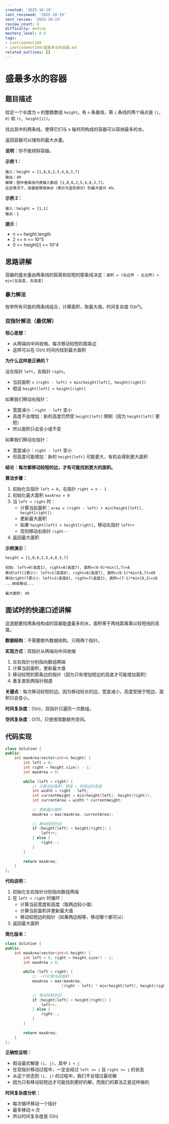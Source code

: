 ```yaml
---
created: '2025-10-19'
last_reviewed: '2025-10-19'
next_review: '2025-10-19'
review_count: 0
difficulty: medium
mastery_level: 0.0
tags:
- LeetcodeHot100
- LeetcodeHot100/盛最多水的容器.md
related_outlines: []
---
```


# 盛最多水的容器

## 题目描述

给定一个长度为 `n` 的整数数组 `height`。有 `n` 条垂线，第 `i` 条线的两个端点是 `(i, 0)` 和 `(i, height[i])`。

找出其中的两条线，使得它们与 x 轴共同构成的容器可以容纳最多的水。

返回容器可以储存的最大水量。

**说明**：你不能倾斜容器。

**示例 1：**
```
输入：height = [1,8,6,2,5,4,8,3,7]
输出：49 
解释：图中垂直线代表输入数组 [1,8,6,2,5,4,8,3,7]。
在此情况下，容器能够容纳水（表示为蓝色部分）的最大值为 49。
```

**示例 2：**
```
输入：height = [1,1]
输出：1
```

**提示：**
- n == height.length
- 2 <= n <= 10^5
- 0 <= height[i] <= 10^4

## 思路讲解

容器的盛水量由两条线的距离和较短的那条线决定：`面积 = (右边界 - 左边界) × min(左高度, 右高度)`

### 暴力解法
枚举所有可能的两条线组合，计算面积，取最大值。时间复杂度 O(n²)。

### 双指针解法（最优解）

**核心思想：**
- 从两端向中间收缩，每次移动较短的那条边
- 这样可以在 O(n) 时间内找到最大面积

**为什么这样是正确的？**

设左指针 `left`，右指针 `right`。
- 当前面积 = `(right - left) × min(height[left], height[right])`
- 假设 `height[left] < height[right]`

如果我们移动右指针：
- 宽度减小：`right - left` 变小
- 高度不会增加：新的高度仍然受 `height[left]` 限制（因为 `height[left]` 更短）
- 所以面积只会变小或不变

如果我们移动左指针：
- 宽度减小：`right - left` 变小
- 但高度可能增加：新的 `height[left]` 可能更大，有机会得到更大面积

**结论：每次都移动较短的边，才有可能找到更大的面积。**

**算法步骤：**
1. 初始化左指针 `left = 0`，右指针 `right = n - 1`
2. 初始化最大面积 `maxArea = 0`
3. 当 `left < right` 时：
   - 计算当前面积：`area = (right - left) × min(height[left], height[right])`
   - 更新最大面积
   - 如果 `height[left] < height[right]`，移动左指针 `left++`
   - 否则移动右指针 `right--`
4. 返回最大面积

**示例演示：**
```
height = [1,8,6,2,5,4,8,3,7]

初始: left=0(高度1), right=8(高度7), 面积=(8-0)*min(1,7)=8
移动left(1更小): left=1(高度8), right=8(高度7), 面积=(8-1)*min(8,7)=49
移动right(7更小): left=1(高度8), right=7(高度3), 面积=(7-1)*min(8,3)=18
...继续移动...

最大面积: 49
```

## 面试时的快速口述讲解

这道题要找两条线构成的容器能盛最多的水，面积等于两线距离乘以较短线的高度。

**数据结构**：不需要额外数据结构，只用两个指针。

**实现方式**：双指针从两端向中间收缩
1. 左右指针分别指向数组两端
2. 计算当前面积，更新最大值
3. 移动较短的那条边的指针（因为只有增加短边的高度才可能增加面积）
4. 重复直到两指针相遇

**关键点**：每次移动较短的边。因为移动较长的边，宽度减小，高度受限于短边，面积只会变小。

**时间复杂度**：O(n)，双指针只遍历一次数组。

**空间复杂度**：O(1)，只使用常数额外空间。

## 代码实现

```cpp
class Solution {
public:
    int maxArea(vector<int>& height) {
        int left = 0;
        int right = height.size() - 1;
        int maxArea = 0;
        
        while (left < right) {
            // 计算当前面积：宽度 × 较短边的高度
            int width = right - left;
            int currentHeight = min(height[left], height[right]);
            int currentArea = width * currentHeight;
            
            // 更新最大面积
            maxArea = max(maxArea, currentArea);
            
            // 移动较短的边
            if (height[left] < height[right]) {
                left++;
            } else {
                right--;
            }
        }
        
        return maxArea;
    }
};
```

**代码说明：**
1. 初始化左右指针分别指向数组两端
2. 在 `left < right` 时循环：
   - 计算当前宽度和高度（取两边较小值）
   - 计算当前面积并更新最大值
   - 移动较短边的指针（如果两边相等，移动哪个都可以）
3. 返回最大面积

**简化版本：**
```cpp
class Solution {
public:
    int maxArea(vector<int>& height) {
        int left = 0, right = height.size() - 1;
        int maxArea = 0;
        
        while (left < right) {
            // 一行计算当前面积
            maxArea = max(maxArea, 
                         (right - left) * min(height[left], height[right]));
            
            // 移动较短的边
            if (height[left] < height[right]) {
                left++;
            } else {
                right--;
            }
        }
        
        return maxArea;
    }
};
```

**正确性证明：**
- 假设最优解是 `(i, j)`，其中 `i < j`
- 在双指针移动过程中，一定会经过 `left <= i` 且 `right >= j` 的状态
- 从这个状态到 `(i, j)` 的过程中，我们不会错过最优解
- 因为只有移动较短边才可能找到更好的解，而我们的算法正是这样做的

**时间复杂度分析：**
- 每次循环移动一个指针
- 最多移动 n 次
- 所以时间复杂度是 O(n)

